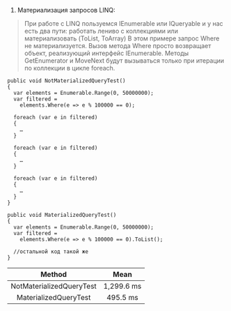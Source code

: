1. Материализация запросов LINQ:
> При работе с LINQ пользуемся IEnumerable или IQueryable и у нас есть два пути: работать лениво с коллекциями или материализовать (ToList, ToArray)
> В этом примере запрос Where не материализуется. Вызов метода Where просто возвращает объект, реализующий интерфейс IEnumerable. Методы GetEnumerator и MoveNext будут вызываться только при итерации по коллекции в цикле foreach.
```
public void NotMaterializedQueryTest()
{
  var elements = Enumerable.Range(0, 50000000);
  var filtered = 
    elements.Where(e => e % 100000 == 0);

  foreach (var e in filtered)
  { 
    …
  }

  foreach (var e in filtered)
  { 
    …
  }

  foreach (var e in filtered)
  {
    …
  }
}
```
```
public void MaterializedQueryTest()
{
  var elements = Enumerable.Range(0, 50000000);
  var filtered = 
    elements.Where(e => e % 100000 == 0).ToList();

  //остальной код такой же
}
```
|                   Method |       Mean |
|:------------------------:|:----------:|
| NotMaterializedQueryTest | 1,299.6 ms |
|    MaterializedQueryTest |   495.5 ms |

